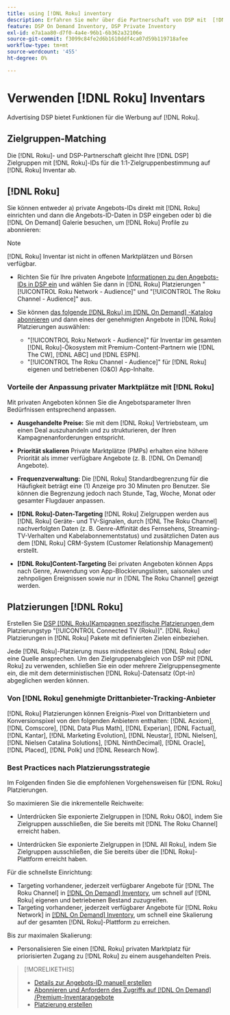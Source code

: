 ```yaml
---
title: using [!DNL Roku] inventory
description: Erfahren Sie mehr über die Partnerschaft von DSP mit  [!DNL Roku], einschließlich Inventaroptionen, genehmigten Tracking-Anbietern von Drittanbietern und Best Practices für  [!DNL Roku] Platzierungen.
feature: DSP On Demand Inventory, DSP Private Inventory
exl-id: e7a1aa80-d7f0-4a4e-96b1-6b362a32106e
source-git-commit: f3099c84fe2d6b1610ddf4ca07d59b119718afee
workflow-type: tm+mt
source-wordcount: '455'
ht-degree: 0%

---
```


# Verwenden [!DNL Roku] Inventars

Advertising DSP bietet Funktionen für die Werbung auf [!DNL Roku].

## Zielgruppen-Matching

Die [!DNL Roku]- und DSP-Partnerschaft gleicht Ihre [!DNL DSP] Zielgruppen mit [!DNL Roku]-IDs für die 1:1-Zielgruppenbestimmung auf [!DNL Roku] Inventar ab.

## [!DNL Roku]

Sie können entweder a) private Angebots-IDs direkt mit [!DNL Roku] einrichten und dann die Angebots-ID-Daten in DSP eingeben oder b) die [!DNL On Demand] Galerie besuchen, um [!DNL Roku] Profile zu abonnieren:

>[!NOTE]
>
>[!DNL Roku] Inventar ist nicht in offenen Marktplätzen und Börsen verfügbar.

* Richten Sie für Ihre privaten Angebote [Informationen zu den Angebots-IDs in DSP ein](/help/dsp/inventory/deal-id-create.md) und wählen Sie dann in [!DNL Roku] Platzierungen &quot;[!UICONTROL Roku Network - Audience]&quot; und &quot;[!UICONTROL The Roku Channel - Audience]&quot; aus.<!-- Or do you target the deal ID?? I see those strings for Roku On Demand inventory. Clarify if all Roku private deals show up as one or the other of these in Roku Private inventory in Roku placement settings. -->

* Sie können [das folgende  [!DNL Roku]  im  [!DNL On Demand] -Katalog abonnieren](/help/dsp/inventory/on-demand-inventory-subscribe.md) und dann eines der genehmigten Angebote in [!DNL Roku] Platzierungen auswählen:

   * &quot;[!UICONTROL Roku Network - Audience]&quot; für Inventar im gesamten [!DNL Roku]-Ökosystem mit Premium-Content-Partnern wie [!DNL The CW], [!DNL ABC] und [!DNL ESPN].
   * &quot;[!UICONTROL The Roku Channel - Audience]&quot; für [!DNL Roku] eigenen und betriebenen (O&amp;O) App-Inhalte.

### Vorteile der Anpassung privater Marktplätze mit [!DNL Roku]

Mit privaten Angeboten können Sie die Angebotsparameter Ihren Bedürfnissen entsprechend anpassen.

* **Ausgehandelte Preise:** Sie mit dem [!DNL Roku] Vertriebsteam, um einen Deal auszuhandeln und zu strukturieren, der Ihren Kampagnenanforderungen entspricht.

* **Priorität skalieren** Private Marktplätze (PMPs) erhalten eine höhere Priorität als immer verfügbare Angebote (z. B. [!DNL On Demand] Angebote).

* **Frequenzverwaltung:** Die [!DNL Roku] Standardbegrenzung für die Häufigkeit beträgt eine (1) Anzeige pro 30 Minuten pro Benutzer. Sie können die Begrenzung jedoch nach Stunde, Tag, Woche, Monat oder gesamter Flugdauer anpassen.<!-- Within the DSP placement settings? NO - you negotiate this with Roku, but Christine to confirm with Amanda whether you should be able to edit this in placement. -->

* **[!DNL Roku]-Daten-Targeting** [!DNL Roku] Zielgruppen werden aus [!DNL Roku] Geräte- und TV-Signalen, durch [!DNL The Roku Channel] nachverfolgten Daten (z. B. Genre-Affinität des Fernsehens, Streaming-TV-Verhalten und Kabelabonnementstatus) und zusätzlichen Daten aus dem [!DNL Roku] CRM-System (Customer Relationship Management) erstellt.

* **[!DNL Roku]Content-Targeting** Bei privaten Angeboten können Apps nach Genre, Anwendung von App-Blockierungslisten, saisonalen und zehnpoligen Ereignissen sowie nur in [!DNL The Roku Channel] gezeigt werden.

## Platzierungen [!DNL Roku]

Erstellen Sie [ DSP [!DNL Roku]Kampagnen spezifische Platzierungen ](/help/dsp/campaign-management/placements/placement-create.md) dem Platzierungstyp &quot;[!UICONTROL Connected TV (Roku)]&quot;. [!DNL Roku] Platzierungen in [!DNL Roku] Pakete mit definierten Zielen einbeziehen.

Jede [!DNL Roku]-Platzierung muss mindestens einen [!DNL Roku] oder eine Quelle ansprechen. Um den Zielgruppenabgleich von DSP mit [!DNL Roku] zu verwenden, schließen Sie ein oder mehrere Zielgruppensegmente ein, die mit dem deterministischen [!DNL Roku]-Datensatz (Opt-in) abgeglichen werden können.

### Von [!DNL Roku] genehmigte Drittanbieter-Tracking-Anbieter

[!DNL Roku] Platzierungen können Ereignis-Pixel von Drittanbietern und Konversionspixel von den folgenden Anbietern enthalten: [!DNL Acxiom], [!DNL Comscore], [!DNL Data Plus Math], [!DNL Experian], [!DNL Factual], [!DNL Kantar], [!DNL Marketing Evolution], [!DNL Neustar], [!DNL Nielsen], [!DNL Nielsen Catalina Solutions], [!DNL NinthDecimal], [!DNL Oracle], [!DNL Placed], [!DNL Polk] und [!DNL Research Now].

### Best Practices nach Platzierungsstrategie

Im Folgenden finden Sie die empfohlenen Vorgehensweisen für [!DNL Roku] Platzierungen.

So maximieren Sie die inkrementelle Reichweite:

* Unterdrücken Sie exponierte Zielgruppen in [!DNL Roku O&O], indem Sie Zielgruppen ausschließen, die Sie bereits mit [!DNL The Roku Channel] erreicht haben.

* Unterdrücken Sie exponierte Zielgruppen in [!DNL All Roku], indem Sie Zielgruppen ausschließen, die Sie bereits über die [!DNL Roku]-Plattform erreicht haben.

Für die schnellste Einrichtung:

* Targeting vorhandener, jederzeit verfügbarer Angebote für [!DNL The Roku Channel] in [[!DNL On Demand] Inventory](/help/dsp/inventory/on-demand-inventory-subscribe.md), um schnell auf [!DNL Roku] eigenen und betriebenen Bestand zuzugreifen.
* Targeting vorhandener, jederzeit verfügbarer Angebote für [!DNL Roku Network] in [[!DNL On Demand] Inventory](/help/dsp/inventory/on-demand-inventory-subscribe.md), um schnell eine Skalierung auf der gesamten [!DNL Roku]-Plattform zu erreichen.

Bis zur maximalen Skalierung:

* Personalisieren Sie einen [!DNL Roku] privaten Marktplatz für priorisierten Zugang zu [!DNL Roku] zu einem ausgehandelten Preis.

>[!MORELIKETHIS]
>
>* [Details zur Angebots-ID manuell erstellen](/help/dsp/inventory/deal-id-create.md)
> * [Abonnieren und Anfordern des Zugriffs auf  [!DNL On Demand] /Premium-Inventarangebote](/help/dsp/inventory/on-demand-inventory-subscribe.md)
>* [Platzierung erstellen](/help/dsp/campaign-management/placements/placement-create.md)
